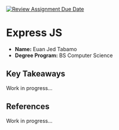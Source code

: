 [![Review Assignment Due Date](https://classroom.github.com/assets/deadline-readme-button-22041afd0340ce965d47ae6ef1cefeee28c7c493a6346c4f15d667ab976d596c.svg)](https://classroom.github.com/a/fO1z5voz)

# Express JS
- **Name:** Euan Jed Tabamo
- **Degree Program:** BS Computer Science

## Key Takeaways

Work in progress...

## References

Work in progress...